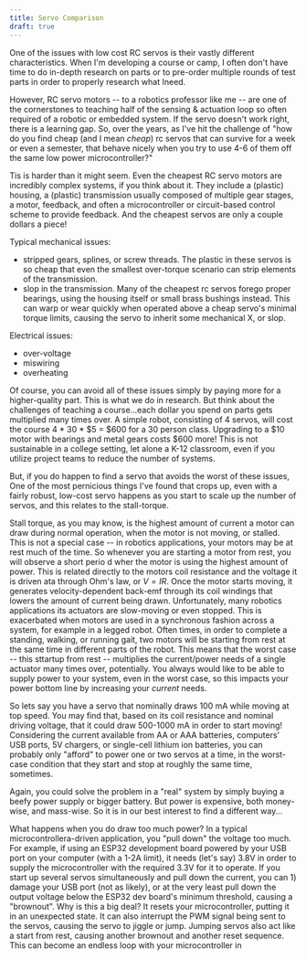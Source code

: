 ```yaml
---
title: Servo Comparison
draft: true
---
```


One of the issues with low cost RC servos is their vastly different characteristics.  When I'm developing a course or camp, I often don't have time to do in-depth research on parts or to pre-order multiple rounds of test parts in order to properly research what Ineed.

However, RC servo motors -- to a robotics professor like me -- are one of the cornerstones to teaching half of the sensing & actuation loop so often required of a robotic or embedded system.
If the servo doesn't work right, there is a learning gap.  So, over the years, as I've hit the challenge of 
"how do you find cheap (and I mean _cheap_) rc servos that can survive for a week or even a semester, that behave nicely when you try to use 4-6 of them off the same low power microcontroller?"

Tis is harder than it might seem.  Even the cheapest RC servo motors are incredibly complex systems, if you think about it.  They include a (plastic) housing, a (plastic) transmission usually composed of multiple gear stages, a motor, feedback, and often a microcontroller or circuit-based control scheme to provide feedback.  And the cheapest servos are only a couple dollars a piece!

Typical mechanical issues:

* stripped gears, splines, or screw threads.  The plastic in these servos is so cheap that even the smallest over-torque scenario can strip elements of the transmission.
* slop in the transmission.  Many of the cheapest rc servos forego proper bearings, using the housing itself or small brass bushings instead.  This can warp or 
wear quickly when operated above a cheap servo's minimal torque limits, causing the servo to inherit some mechanical X, or slop.

Electrical issues:

* over-voltage
* miswiring
* overheating

Of course, you can avoid all of these issues simply by paying more for a higher-quality part.  This is what we do in research.  But think about the challenges of teaching a course...each dollar you spend on parts gets multiplied many times over.  A simple robot, consisting of 4 servos, will cost the course 4 \* 30 \* $5 = $600 for a 30 person class.  Upgrading to a $10 motor with bearings and metal gears costs $600 more!  This is not sustainable in a college setting, let alone a K-12 classroom, even if you utilize project teams to reduce the number of systems.

But, if you do happen to find a servo that avoids the worst of these issues, One of the most pernicious things I've found that crops up, even with a fairly robust, low-cost servo happens as you start to scale up the number of servos, and this relates to the stall-torque.

Stall torque, as you may know, is the highest amount of current a motor can draw during normal operation, when the motor is not moving, or stalled.  This is not a special case -- in robotics applications, your motors may be at rest much of the time.  So whenever you are starting a motor from rest, you will observe a short perio
d wher the motor is using the highest amount of power.  This is related directly to the motors coil resistance and the voltage it is driven ata through Ohm's law, or $V=IR$.  Once the motor starts moving, it generates velocity-dependent back-emf through its coil windings that lowers the amount of current being drawn.  Unfortunately, many robotics applications its actuators are slow-moving or
 even stopped.  This is exacerbated when  motors are used in a synchronous fashion across a system, for example in a legged robot.  Often times, in order to complete a standing, walking, or running gait, two motors will be starting from rest at the same time in different parts of the robot.  This means that the worst case -- this sttartup from rest -- multiplies the current/power needs of a single actuator many times over, potentially.  You always would like to be able to supply power to your system,  even in the worst case, so this impacts your power bottom line by increasing your _current_ needs.

So lets say you have a servo that nominally draws 100 mA while moving at top speed.  You may find that, based on its coil resistance and nominal driving voltage, that it could draw 500-1000 mA in order to start moving!  Considering the current available from AA or AAA batteries, computers' USB ports, 5V chargers, or single-cell lithium ion batteries, you can probably only "afford" to power one or two servos at a time, in the worst-case condition that they start and stop at roughly the same time, sometimes.

Again, you could solve the problem in a "real" system by simply buying a beefy power supply or bigger battery.  But power is expensive, both money-wise, and mass-wise.  So it is in our best interest to find a different way...

What happens when you do draw too much power?  In a typical microcontrollera-driven application, you "pull down" the voltage too much.  For example, if using an ESP32 development board powered by your USB port on your computer (with a 1-2A limit), it needs (let's say) 3.8V in order to supply the microcontroller with the required 3.3V for it to operate.  If you start up several servos simultaneously and pull down the current, you can 1) damage your USB port (not as likely), or at the very least pull down the output voltage below the ESP32 dev board's minimum threshold, causing a "brownout".  Why is this a big deal?  It resets your microcontroller, putting it in an unexpected state.  It can also interrupt the PWM signal being sent to the servos, causing the servo to jiggle or jump.  Jumping servos also act like a start from rest, causing another brownout and another reset sequence.  This can become an endless loop with your microcontroller
 in
